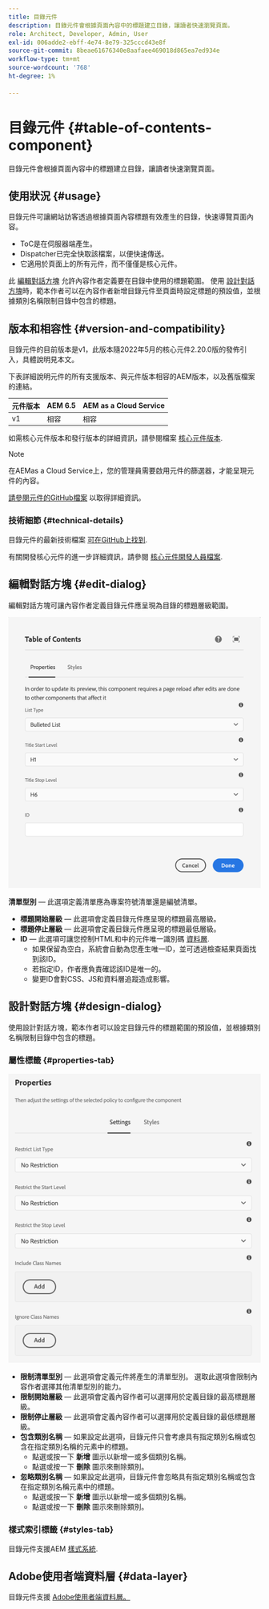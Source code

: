 ```yaml
---
title: 目錄元件
description: 目錄元件會根據頁面內容中的標題建立目錄，讓讀者快速瀏覽頁面。
role: Architect, Developer, Admin, User
exl-id: 006adde2-ebff-4e74-8e79-325cccd43e8f
source-git-commit: 8beae61676340e8aafaee469018d865ea7ed934e
workflow-type: tm+mt
source-wordcount: '768'
ht-degree: 1%

---
```


# 目錄元件 {#table-of-contents-component}

目錄元件會根據頁面內容中的標題建立目錄，讓讀者快速瀏覽頁面。

## 使用狀況 {#usage}

目錄元件可讓網站訪客透過根據頁面內容標題有效產生的目錄，快速導覽頁面內容。

* ToC是在伺服器端產生。
* Dispatcher已完全快取該檔案，以便快速傳送。
* 它適用於頁面上的所有元件，而不僅僅是核心元件。

此 [編輯對話方塊](#edit-dialog) 允許內容作者定義要在目錄中使用的標題範圍。 使用 [設計對話方塊](#design-dialog)時，範本作者可以在內容作者新增目錄元件至頁面時設定標題的預設值，並根據類別名稱限制目錄中包含的標題。

## 版本和相容性 {#version-and-compatibility}

目錄元件的目前版本是v1，此版本隨2022年5月的核心元件2.20.0版的發佈引入，具體說明見本文。

下表詳細說明元件的所有支援版本、與元件版本相容的AEM版本，以及舊版檔案的連結。

| 元件版本 | AEM 6.5 | AEM as a Cloud Service  |
|---|---|---|
| v1 | 相容 | 相容 |

如需核心元件版本和發行版本的詳細資訊，請參閱檔案 [核心元件版本](/help/versions.md).

>[!NOTE]
>
>在AEMas a Cloud Service上，您的管理員需要啟用元件的篩選器，才能呈現元件的內容。
>
>[請參閱元件的GitHub檔案](https://adobe.com/go/aem_cmp_tech_tableofcontents_v1) 以取得詳細資訊。

### 技術細節 {#technical-details}

目錄元件的最新技術檔案 [可在GitHub上找到](https://adobe.com/go/aem_cmp_tech_tableofcontents_v1).

有關開發核心元件的進一步詳細資訊，請參閱 [核心元件開發人員檔案](/help/developing/overview.md).

## 編輯對話方塊 {#edit-dialog}

編輯對話方塊可讓內容作者定義目錄元件應呈現為目錄的標題層級範圍。

![目錄元件的編輯對話方塊](/help/assets/tableofcontents-edit.png)

**清單型別**  — 此選項定義清單應為專案符號清單還是編號清單。
* **標題開始層級**  — 此選項會定義目錄元件應呈現的標題最高層級。
* **標題停止層級**  — 此選項會定義目錄元件應呈現的標題最低層級。
* **ID**  — 此選項可讓您控制HTML和中的元件唯一識別碼 [資料層](/help/developing/data-layer/overview.md).
   * 如果保留為空白，系統會自動為您產生唯一ID，並可透過檢查結果頁面找到該ID。
   * 若指定ID，作者應負責確認該ID是唯一的。
   * 變更ID會對CSS、JS和資料層追蹤造成影響。

## 設計對話方塊 {#design-dialog}

使用設計對話方塊，範本作者可以設定目錄元件的標題範圍的預設值，並根據類別名稱限制目錄中包含的標題。

### 屬性標籤 {#properties-tab}

![快速搜尋元件的設計對話方塊](/help/assets/tableofcontents-design.png)

* **限制清單型別**  — 此選項會定義元件將產生的清單型別。 選取此選項會限制內容作者選擇其他清單型別的能力。
* **限制開始層級**  — 此選項會定義內容作者可以選擇用於定義目錄的最高標題層級。
* **限制停止層級**  — 此選項會定義內容作者可以選擇用於定義目錄的最低標題層級。
* **包含類別名稱**  — 如果設定此選項，目錄元件只會考慮具有指定類別名稱或包含在指定類別名稱的元素中的標題。
   * 點選或按一下 **新增** 圖示以新增一或多個類別名稱。
   * 點選或按一下 **刪除** 圖示來刪除類別。
* **忽略類別名稱**  — 如果設定此選項，目錄元件會忽略具有指定類別名稱或包含在指定類別名稱元素中的標題。
   * 點選或按一下 **新增** 圖示以新增一或多個類別名稱。
   * 點選或按一下 **刪除** 圖示來刪除類別。

### 樣式索引標籤 {#styles-tab}

目錄元件支援AEM [樣式系統](/help/get-started/authoring.md#component-styling).

## Adobe使用者端資料層 {#data-layer}

目錄元件支援 [Adobe使用者端資料層。](/help/developing/data-layer/overview.md)
